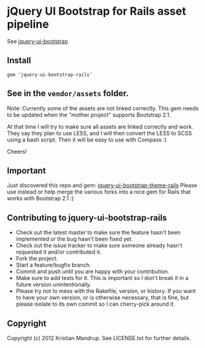 # jQuery UI Bootstrap for Rails asset pipeline

See [jquery-ui-bootstrap](https://github.com/addyosmani/jquery-ui-bootstrap)

## Install

`gem 'jquery-ui-bootstrap-rails'`

## See in the `vendor/assets` folder.

Note: Currently some of the assets are not linked correctly. This gem needs to be updated when the "mother project" supports Bootstrap 2.1. 

At that time I will try to make sure all assets are linked correctly and work.
They say they plan to use LESS, and I will then convert the LESS to SCSS using a bash script. Then it will be easy to use with Compass :)

Cheers!

## Important

Just discovered this repo and gem: [jquery-ui-bootstrap-theme-rails](jquery-ui-bootstrap-theme-rails) Please use instead or help merge the various forks into a nice gem for Rails that works with Bootstrap 2.1 :)

## Contributing to jquery-ui-bootstrap-rails
 
* Check out the latest master to make sure the feature hasn't been implemented or the bug hasn't been fixed yet.
* Check out the issue tracker to make sure someone already hasn't requested it and/or contributed it.
* Fork the project.
* Start a feature/bugfix branch.
* Commit and push until you are happy with your contribution.
* Make sure to add tests for it. This is important so I don't break it in a future version unintentionally.
* Please try not to mess with the Rakefile, version, or history. If you want to have your own version, or is otherwise necessary, that is fine, but please isolate to its own commit so I can cherry-pick around it.

## Copyright

Copyright (c) 2012 Kristian Mandrup. See LICENSE.txt for
further details.

